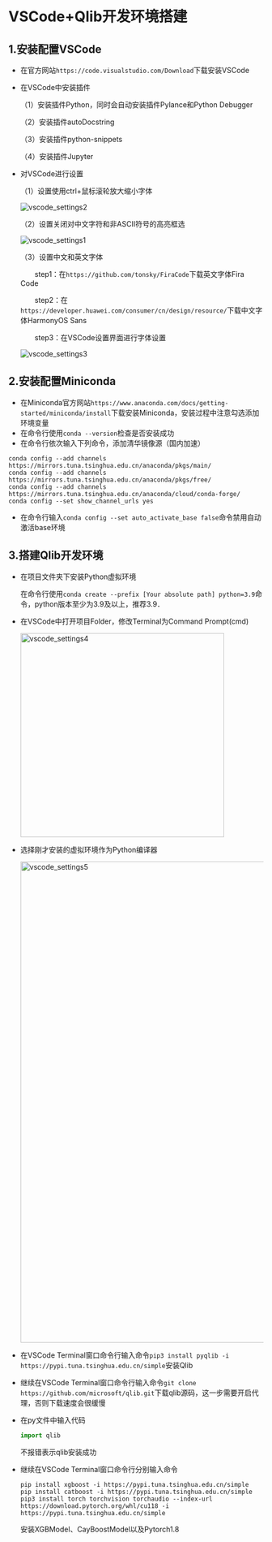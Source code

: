 # VSCode+Qlib开发环境搭建
## 1.安装配置VSCode
* 在官方网站`https://code.visualstudio.com/Download`下载安装VSCode
* 在VSCode中安装插件

  （1）安装插件Python，同时会自动安装插件Pylance和Python Debugger
  
  （2）安装插件autoDocstring

  （3）安装插件python-snippets

  （4）安装插件Jupyter

* 对VSCode进行设置

  （1）设置使用ctrl+鼠标滚轮放大缩小字体

  ![vscode_settings2](https://github.com/user-attachments/assets/b5e8e0c5-d207-41fd-a0c3-200ab8dbf1a5)
  
  （2）设置关闭对中文字符和非ASCII符号的高亮框选
  
  ![vscode_settings1](https://github.com/user-attachments/assets/f58b0997-8835-4e3f-9b94-55d7056f9324)

  （3）设置中文和英文字体
  
  　　step1：在`https://github.com/tonsky/FiraCode`下载英文字体Fira Code
  
  　　step2：在`https://developer.huawei.com/consumer/cn/design/resource/`下载中文字体HarmonyOS Sans

  　　step3：在VSCode设置界面进行字体设置
  
  ![vscode_settings3](https://github.com/user-attachments/assets/f52654aa-706d-460e-ba42-7bca905a3392)

## 2.安装配置Miniconda
* 在Miniconda官方网站`https://www.anaconda.com/docs/getting-started/miniconda/install`下载安装Miniconda，安装过程中注意勾选添加环境变量
* 在命令行使用`conda --version`检查是否安装成功
* 在命令行依次输入下列命令，添加清华镜像源（国内加速）
```
conda config --add channels https://mirrors.tuna.tsinghua.edu.cn/anaconda/pkgs/main/
conda config --add channels https://mirrors.tuna.tsinghua.edu.cn/anaconda/pkgs/free/
conda config --add channels https://mirrors.tuna.tsinghua.edu.cn/anaconda/cloud/conda-forge/
conda config --set show_channel_urls yes
```
* 在命令行输入`conda config --set auto_activate_base false`命令禁用自动激活base环境
## 3.搭建Qlib开发环境
* 在项目文件夹下安装Python虚拟环境

  在命令行使用`conda create --prefix [Your absolute path] python=3.9`命令，python版本至少为3.9及以上，推荐3.9．
  
* 在VSCode中打开项目Folder，修改Terminal为Command Prompt(cmd)

  <img alt="vscode_settings4" src="https://github.com/user-attachments/assets/8bb6ffea-94a7-417f-9751-3c548563dc3c" width="402"/>

* 选择刚才安装的虚拟环境作为Python编译器

  <img alt="vscode_settings5" src="https://github.com/user-attachments/assets/63500337-f585-4f76-82b4-46c64e3821fd" width="948"/>

* 在VSCode Terminal窗口命令行输入命令`pip3 install pyqlib -i https://pypi.tuna.tsinghua.edu.cn/simple`安装Qlib
* 继续在VSCode Terminal窗口命令行输入命令`git clone https://github.com/microsoft/qlib.git`下载qlib源码，这一步需要开启代理，否则下载速度会很缓慢
* 在py文件中输入代码
  ``` python
  import qlib
  ```
  不报错表示qlib安装成功
* 继续在VSCode Terminal窗口命令行分别输入命令
  ```
  pip install xgboost -i https://pypi.tuna.tsinghua.edu.cn/simple
  pip install catboost -i https://pypi.tuna.tsinghua.edu.cn/simple
  pip3 install torch torchvision torchaudio --index-url https://download.pytorch.org/whl/cu118 -i https://pypi.tuna.tsinghua.edu.cn/simple
  ```
  安装XGBModel、CayBoostModel以及Pytorch1.8
